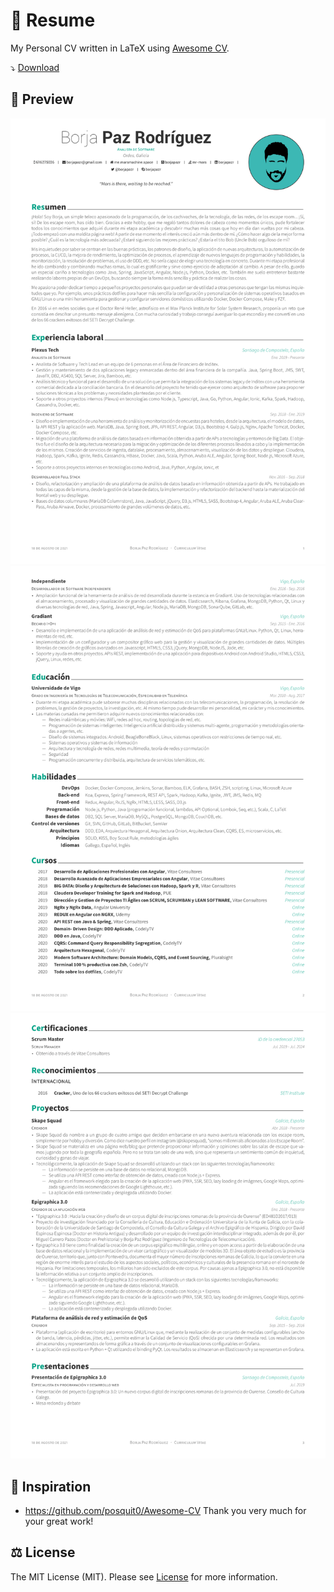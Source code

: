 # 📑 Resume

My Personal CV written in LaTeX using [Awesome CV](https://github.com/posquit0/Awesome-CV).

⤵ [Download](https://github.com/borjapazr/resume/raw/main/documentation/resume.pdf)

## 🎑 Preview

![Resume Page 1](documentation/resume-1.png)
![Resume Page 2](documentation/resume-2.png)
![Resume Page 3](documentation/resume-3.png)

## 🤩 Inspiration

- <https://github.com/posquit0/Awesome-CV> Thank you very much for your great work!

## ⚖️ License

The MIT License (MIT). Please see [License](LICENSE) for more information.
